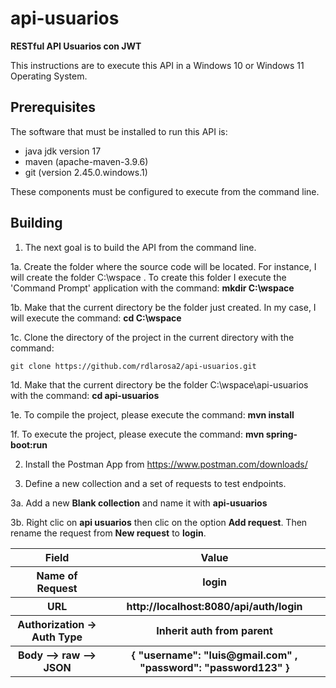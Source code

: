 # api-usuarios

<b>RESTful API Usuarios con JWT</b>

This instructions are to execute this API in a Windows 10 or Windows 11 Operating System.   

## Prerequisites

The software that must be installed to run this API is: 

<ul>
  <li>java jdk version 17</li>
  <li>maven (apache-maven-3.9.6)</li>
  <li>git (version 2.45.0.windows.1)</li>
</ul>

These components must be configured to execute from the command line. 

## Building

1. The next goal is to build the API from the command line.

1a. Create the folder where the source code will be located. For instance, I will create the folder C:\wspace . 
To create this folder I execute the 'Command Prompt' application with the command: <b>mkdir C:\wspace </b><br>

1b. Make that the current directory be the folder just created. In my case, I will execute the command: <b>cd C:\wspace</b>

1c. Clone the directory of the project in the current directory with the command: <br> 

```
git clone https://github.com/rdlarosa2/api-usuarios.git 
```  

1d. Make that the current directory be the folder C:\wspace\api-usuarios with the command: <b>cd api-usuarios</b>  

1e. To compile the project, please execute the command: <b>mvn install</b>   

1f. To execute the project, please execute the command: <b>mvn spring-boot:run</b>

2. Install the Postman App from https://www.postman.com/downloads/

3. Define a new collection and a set of requests to test endpoints.

3a. Add a new <b>Blank collection</b> and name it with <b>api-usuarios</b>

3b. Right clic on <b>api usuarios</b> then clic on the option <b>Add request</b>. Then rename the request from <b>New request</b> to <b>login</b>.   
   
<table>
  <tr>
    <th>Field</th>
    <th>Value</th>
  </tr>
  <tr>
    <th><b>
	Name of Request</b></th>
    <th>login</th>
  </tr>
  <tr>
    <th><b>URL</b></th>
    <th>http://localhost:8080/api/auth/login</th>
  </tr>
  <tr>
    <th><b>Authorization -> Auth Type</b></th>
    <th>Inherit auth from parent</th>
  </tr> 
  <tr>
    <th><b>Body –> raw –> JSON</b></th>
    <th>
{
    "username": "luis@gmail.com" ,
    "password": "password123"
} 	
	</th>
  </tr>   
</table>
